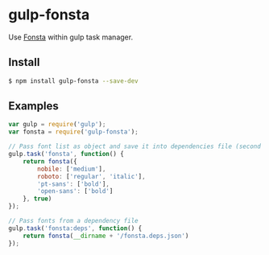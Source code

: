 # gulp-fonsta

Use [Fonsta](https://github.com/roovenier/fonsta) within gulp task manager.

## Install

```sh
$ npm install gulp-fonsta --save-dev
```

## Examples

```javascript
var gulp = require('gulp');
var fonsta = require('gulp-fonsta');

// Pass font list as object and save it into dependencies file (second argument)
gulp.task('fonsta', function() {
	return fonsta({
		nobile: ['medium'],
		roboto: ['regular', 'italic'],
		'pt-sans': ['bold'],
		'open-sans': ['bold']
	}, true)
});

// Pass fonts from a dependency file
gulp.task('fonsta:deps', function() {
	return fonsta(__dirname + '/fonsta.deps.json')
});
```
